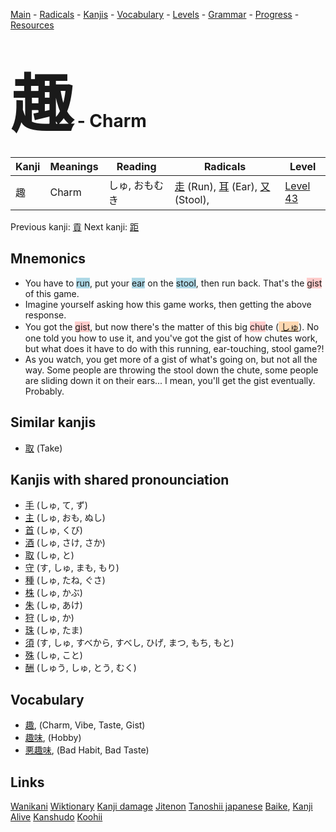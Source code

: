 <style> bigfont {font-size: 100px}</style>
[Main](../README.md) -
[Radicals](../radicals.md) -
[Kanjis](../kanjis.md) -
[Vocabulary](../vocabulary.md) -
[Levels](../levels.md) -
[Grammar](../grammar.md) - 
[Progress](../progress.md) -
[Resources](../resources.md)
# <bigfont> 趣</bigfont> - Charm 

| Kanji | Meanings | Reading | Radicals | Level |
| --- | --- | --- | --- | --- |
| 趣 | Charm | しゅ, おもむき | [走](../radicals/走.md) (Run), [耳](../radicals/耳.md) (Ear), [又](../radicals/又.md) (Stool),  | [Level 43](../levels/wk_level43.md) |

Previous kanji: [貢](貢.md) Next kanji: [距](距.md) 

## Mnemonics
 * You have to <span style="background-color:#ADD8E6"> run</span>, put your <span style="background-color:#ADD8E6"> ear</span> on the <span style="background-color:#ADD8E6"> stool</span>, then run back. That's the <span style="background-color:#ffcccb"> gist</span> of this game.
* Imagine yourself asking how this game works, then getting the above response.
* You got the <span style="background-color:#ffcccb"> gist</span>, but now there's the matter of this big <span style="background-color:#ffcccb"> chu</span>te (<span style="background-color:#fed8b1"> [しゅ](https://jisho.org/search/しゅ)</span>). No one told you how to use it, and you've got the gist of how chutes work, but what does it have to do with this running, ear-touching, stool game?!
* As you watch, you get more of a gist of what's going on, but not all the way. Some people are throwing the stool down the chute, some people are sliding down it on their ears... I mean, you'll get the gist eventually. Probably.


## Similar kanjis
 * [取](取.md) (Take)



## Kanjis with shared pronounciation
 * [手](手.md) (しゅ, て, ず)
* [主](主.md) (しゅ, おも, ぬし)
* [首](首.md) (しゅ, くび)
* [酒](酒.md) (しゅ, さけ, さか)
* [取](取.md) (しゅ, と)
* [守](守.md) (す, しゅ, まも, もり)
* [種](種.md) (しゅ, たね, ぐさ)
* [株](株.md) (しゅ, かぶ)
* [朱](朱.md) (しゅ, あけ)
* [狩](狩.md) (しゅ, か)
* [珠](珠.md) (しゅ, たま)
* [須](須.md) (す, しゅ, すべから, すべし, ひげ, まつ, もち, もと)
* [殊](殊.md) (しゅ, こと)
* [酬](酬.md) (しゅう, しゅ, とう, むく)



## Vocabulary
 * [趣](../vocabulary/趣.md), (Charm, Vibe, Taste, Gist)
* [趣味](../vocabulary/趣.md), (Hobby)
* [悪趣味](../vocabulary/趣.md), (Bad Habit, Bad Taste)




## Links 


[Wanikani](https://www.wanikani.com/kanji/趣)
[Wiktionary](https://en.wiktionary.org/wiki/趣)
[Kanji damage](http://www.kanjidamage.com/kanji/search?utf8=✓&q=趣)
[Jitenon](https://jitenon.com/kanji/趣)
[Tanoshii japanese](https://www.tanoshiijapanese.com/dictionary/kanji.cfm?k=趣)
[Baike](https://baike.baidu.com/item/趣),
[Kanji Alive](https://app.kanjialive.com/趣)
[Kanshudo](https://www.kanshudo.com/searchmn?q=趣)
[Koohii](https://kanji.koohii.com/study/kanji/趣)
